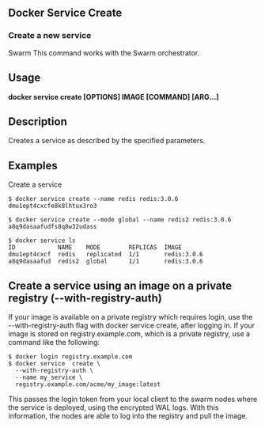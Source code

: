 

## Docker Service Create

### Create a new service
Swarm This command works with the Swarm orchestrator.

## Usage

**docker service create [OPTIONS] IMAGE [COMMAND] [ARG...]**

## Description
Creates a service as described by the specified parameters.

## Examples

Create a service
  
    $ docker service create --name redis redis:3.0.6
    dmu1ept4cxcfe8k8lhtux3ro3
    
    $ docker service create --mode global --name redis2 redis:3.0.6
    a8q9dasaafudfs8q8w32udass
    
    $ docker service ls
    ID            NAME    MODE        REPLICAS  IMAGE
    dmu1ept4cxcf  redis   replicated  1/1       redis:3.0.6
    a8q9dasaafud  redis2  global      1/1       redis:3.0.6

## Create a service using an image on a private registry (--with-registry-auth)

If your image is available on a private registry which requires login, use the --with-registry-auth flag with docker service create, after logging in. If your image is stored on registry.example.com, which is a private registry, use a command like the following:
    
    $ docker login registry.example.com
    $ docker service  create \
      --with-registry-auth \
      --name my_service \
      registry.example.com/acme/my_image:latest
  
This passes the login token from your local client to the swarm nodes where the service is deployed, using the encrypted WAL logs. With this information, the nodes are able to log into the registry and pull the image.
